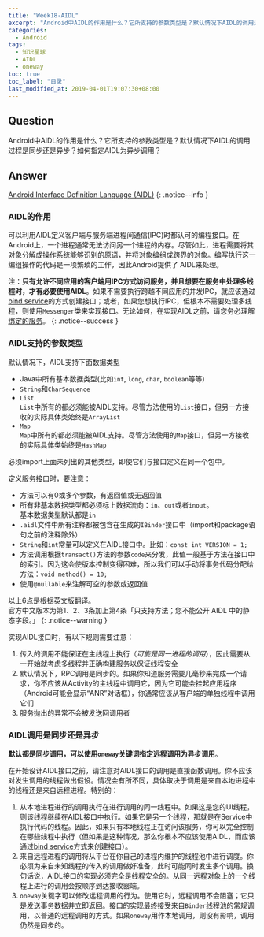 ```yaml
---
title: "Week18-AIDL"
excerpt: "Android中AIDL的作用是什么？它所支持的参数类型是？默认情况下AIDL的调用过程是同步还是异步？如何指定AIDL为异步调用？"
categories:
  - Android
tags:
  - 知识星球
  - AIDL
  - oneway
toc: true
toc_label: "目录"
last_modified_at: 2019-04-01T19:07:30+08:00
---
```


## Question

Android中AIDL的作用是什么？它所支持的参数类型是？默认情况下AIDL的调用过程是同步还是异步？如何指定AIDL为异步调用？

## Answer

[Android Interface Definition Language (AIDL)](https://developer.android.com/guide/components/aidl)
{: .notice--info }

### AIDL的作用

可以利用AIDL定义客户端与服务端进程间通信(IPC)时都认可的编程接口。在Android上，一个进程通常无法访问另一个进程的内存。尽管如此，进程需要将其对象分解成操作系统能够识别的原语，并将对象编组成跨界的对象。编写执行这一编组操作的代码是一项繁琐的工作，因此Android提供了 AIDL来处理。

注：**只有允许不同应用的客户端用IPC方式访问服务，并且想要在服务中处理多线程时，才有必要使用AIDL**。如果不需要执行跨越不同应用的并发IPC，就应该通过[bind service](https://developer.android.com/guide/components/bound-services.html#Binder)的方式创建接口；或者，如果您想执行IPC，但根本不需要处理多线程，则使用`Messenger`类来实现接口。无论如何，在实现AIDL之前，请您务必理解[绑定的服务](https://developer.android.com/guide/components/bound-services.html)。
{: .notice--success }

### AIDL支持的参数类型

默认情况下，AIDL支持下面数据类型

- Java中所有基本数据类型(比如`int`, `long`, `char`, `boolean`等等)
- `String`和`CharSequence`
- `List`  
`List`中所有的都必须能被AIDL支持。尽管方法使用的`List`接口，但另一方接收的实际具体类始终是`ArrayList`
- `Map`  
`Map`中所有的都必须能被AIDL支持。尽管方法使用的`Map`接口，但另一方接收的实际具体类始终是`HashMap`

必须import上面未列出的其他类型，即使它们与接口定义在同一个包中。

定义服务接口时，要注意：

- 方法可以有0或多个参数，有返回值或无返回值
- 所有非基本数据类型都必须标上数据流向：`in`、`out`或者`inout`。  
  基本数据类型默认都是`in`  
- `.aidl`文件中所有注释都被包含在生成的`IBinder`接口中（import和package语句之前的注释除外）
- `String`和`int`常量可以定义在AIDL接口中。比如：`const int VERSION = 1;`
- 方法调用根据`transact()`方法的参数`code`来分发，此值一般基于方法在接口中的索引。因为这会使版本控制变得困难，所以我们可以手动将事务代码分配给方法：`void method() = 10;`
- 使用`@nullable`来注解可空的参数或返回值

以上6点是根据英文版翻译。  
官方中文版本为第1、2、3条加上第4条「只支持方法；您不能公开 AIDL 中的静态字段。」
{: .notice--warning }

实现AIDL接口时，有以下规则需要注意：

1. 传入的调用不能保证在主线程上执行（*可能是同一进程的调用*），因此需要从一开始就考虑多线程并正确构建服务以保证线程安全
2. 默认情况下，RPC调用是同步的。如果你知道服务需要几毫秒来完成一个请求，你不应该从Activity的主线程中调用它，因为它可能会挂起应用程序（Android可能会显示“ANR”对话框），你通常应该从客户端的单独线程中调用它们
3. 服务抛出的异常不会被发送回调用者

### AIDL调用是同步还是异步

**默认都是同步调用，可以使用`oneway`关键词指定远程调用为异步调用**。

在开始设计AIDL接口之前，请注意对AIDL接口的调用是直接函数调用。你不应该对发生调用的线程做出假设。情况会有所不同，具体取决于调用是来自本地进程中的线程还是来自远程进程。特别的：

1. 从本地进程进行的调用执行在进行调用的同一线程中。如果这是您的UI线程，则该线程继续在AIDL接口中执行。如果它是另一个线程，那就是在Service中执行代码的线程。因此，如果只有本地线程正在访问该服务，你可以完全控制在哪些线程中执行（但如果是这种情况，那么你根本不应该使用AIDL，而应该通过[bind service](https://developer.android.com/guide/components/bound-services.html#Binder)方式来创建接口）。
2. 来自远程进程的调用将从平台在你自己的进程内维护的线程池中进行调度。你必须为来自未知线程的传入的调用做好准备，此时可能同时发生多个调用。换句话说，AIDL接口的实现必须完全是线程安全的。从同一远程对象上的一个线程上进行的调用会按顺序到达接收器端。
3. `oneway`关键字可以修改远程调用的行为。使用它时，远程调用不会阻塞；它只是发送事务数据并立即返回。接口的实现最终接受来自`Binder`线程池的常规调用，以普通的远程调用的方式。如果`oneway`用作本地调用，则没有影响，调用仍然是同步的。